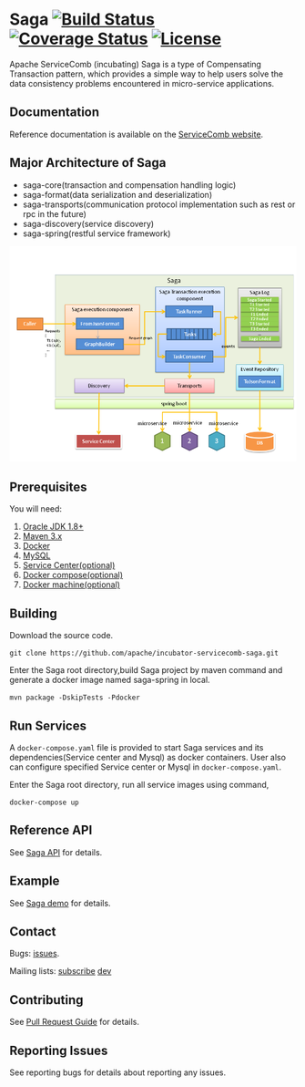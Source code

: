 # Saga [![Build Status](https://travis-ci.org/apache/incubator-servicecomb-saga.svg?branch=master)](https://travis-ci.org/apache/incubator-servicecomb-saga?branch=master) [![Coverage Status](https://coveralls.io/repos/github/apache/incubator-servicecomb-saga/badge.svg?branch=master)](https://coveralls.io/github/apache/incubator-servicecomb-saga?branch=master) [![License](https://img.shields.io/badge/license-Apache%202-4EB1BA.svg)](https://www.apache.org/licenses/LICENSE-2.0.html)
Apache ServiceComb (incubating) Saga is a type of Compensating Transaction pattern, which provides a simple way to help users solve the data consistency problems encountered in micro-service applications.

## Documentation
Reference documentation is available on the [ServiceComb website][servicecomb-website].

[servicecomb-website]: http://servicecomb.incubator.apache.org/

## Major Architecture of Saga
* saga-core(transaction and compensation handling logic)
* saga-format(data serialization and deserialization)
* saga-transports(communication protocol implementation such as rest or rpc in the future)
* saga-discovery(service discovery)
* saga-spring(restful service framework)

![Saga](docs/static_files/saga.png) 

## Prerequisites
You will need:
1. [Oracle JDK 1.8+][jdk]
2. [Maven 3.x][maven]
3. [Docker][docker]
4. [MySQL][mysql]
5. [Service Center(optional)][service_center]
6. [Docker compose(optional)][docker_compose]
7. [Docker machine(optional)][docker_machine]


[jdk]: http://www.oracle.com/technetwork/java/javase/downloads/jdk8-downloads-2133151.html
[maven]: https://maven.apache.org/install.html
[docker]: https://www.docker.com/get-docker
[mysql]: https://dev.mysql.com/downloads/
[service_center]: https://github.com/apache/incubator-servicecomb-service-center
[docker_compose]: https://docs.docker.com/compose/install/
[docker_machine]: https://docs.docker.com/machine/install-machine/



## Building
Download the source code.
```
git clone https://github.com/apache/incubator-servicecomb-saga.git
```

Enter the Saga root directory,build Saga project by maven command and generate a docker image named saga-spring in local.
```
mvn package -DskipTests -Pdocker
```

## Run Services
A `docker-compose.yaml` file is provided to start Saga services and its dependencies(Service center and Mysql) as docker containers.
User also can configure specified Service center or Mysql in `docker-compose.yaml`.

Enter the Saga root directory, run all service images using command,
```
docker-compose up
```


## Reference API
See [Saga API](docs/api/api.md) for details.


## Example
See [Saga demo](https://github.com/apache/incubator-servicecomb-saga/tree/master/saga-demo) for details.

## Contact
Bugs: [issues](https://issues.apache.org/jira/browse/SCB).

Mailing lists: [subscribe](mailto:dev-subscribe@servicecomb.incubator.apache.org) [dev](https://lists.apache.org/list.html?dev@servicecomb.apache.org)

## Contributing
See [Pull Request Guide](http://servicecomb.io/developers/submit-codes/) for details.

## Reporting Issues
See reporting bugs for details about reporting any issues.
